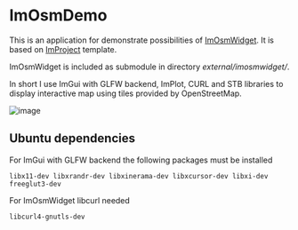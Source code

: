 # ImOsmDemo

This is an application for demonstrate possibilities of [ImOsmWidget](https://github.com/gorbatschow/ImOsmWidget).
It is based on [ImProject](https://github.com/gorbatschow/ImProject) template.

ImOsmWidget is included as submodule in directory *external/imosmwidget/*.

In short I use ImGui with GLFW backend, ImPlot, CURL and STB libraries to display interactive map using tiles provided by OpenStreetMap.

![image](doc/demo.gif)

## Ubuntu dependencies

For ImGui with GLFW backend the following packages must be installed
```
libx11-dev libxrandr-dev libxinerama-dev libxcursor-dev libxi-dev freeglut3-dev
```
For ImOsmWidget libcurl needed
```
libcurl4-gnutls-dev
```


